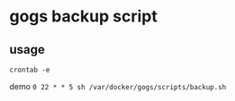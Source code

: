 # gogs backup script

## usage
`crontab -e`

demo
`0 22 * * 5 sh /var/docker/gogs/scripts/backup.sh`
